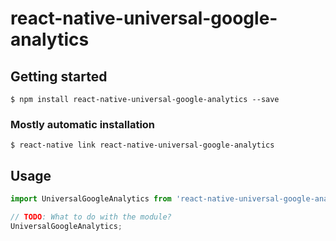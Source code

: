 # react-native-universal-google-analytics

## Getting started

`$ npm install react-native-universal-google-analytics --save`

### Mostly automatic installation

`$ react-native link react-native-universal-google-analytics`

## Usage
```javascript
import UniversalGoogleAnalytics from 'react-native-universal-google-analytics';

// TODO: What to do with the module?
UniversalGoogleAnalytics;
```
